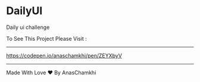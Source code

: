 # DailyUI
Daily ui challenge 

To See This Project Please Visit : 

*********************************************
https://codepen.io/anaschamkhi/pen/ZEYXbyV
*********************************************


Made With Love ❤ By AnasChamkhi
